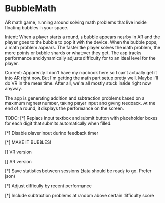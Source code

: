 # BubbleMath
AR math game, running around solving math problems that live inside floating bubbles in your space.

Intent: When a player starts a round, a bubble appears nearby in AR and the player goes to the bubble to pop it with the device. When the bubble pops, a math problem appears. The faster the player solves the math problem, the more points or bubble shards or whatever they get. The app tracks performance and dynamically adjusts difficulty for to an ideal level for the player. 

Current: Apparently I don't have my macbook here so I can't actually get it into AR right now. But I'm getting the math part setup pretty well. Maybe I'll do VR in the mean time. After all, we're all mostly stuck inside right now anyway. 

The app is generating addition and subtraction problems based on a maximum highest number, taking player input and giving feedback. At the end of a round, it displays the performance on the screen. 

TODO: 
[*] Replace input textbox and submit button with placeholder boxes for each digit that submits automatically when filled. 

[*] Disable player input during feedback timer

[*] MAKE IT BUBBLES!

[] VR version

[] AR version

[*] Save statistics between sessions (data should be ready to go. Prefer json)

[*] Adjust difficulty by recent performance

[*] Include subtraction problems at random above certain difficulty score
